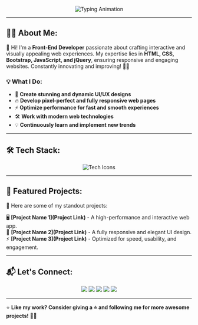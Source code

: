 <p align="center">
  <img src="https://readme-typing-svg.herokuapp.com?font=Fira+Code&weight=600&size=26&duration=3000&pause=1000&color=36BCF7&center=true&vCenter=true&width=900&lines=Welcome+to+My+GitHub+Universe!+%F0%9F%9A%80;Creative+Front-End+Developer;Building+Stunning+Web+Experiences;Turning+Ideas+into+Reality;Passionate+about+Design%2C+Code%2C+and+Innovation" alt="Typing Animation">
</p>

---

## 🧑‍💻 About Me:
👋 Hi! I'm a **Front-End Developer** passionate about crafting interactive and visually appealing web experiences. My expertise lies in **HTML, CSS, Bootstrap, JavaScript, and jQuery**, ensuring responsive and engaging websites. Constantly innovating and improving! 🚀✨

### 💡 What I Do:
- 🎨 **Create stunning and dynamic UI/UX designs**
- 🔥 **Develop pixel-perfect and fully responsive web pages**
- ⚡ **Optimize performance for fast and smooth experiences**
- 🛠️ **Work with modern web technologies**
- 💡 **Continuously learn and implement new trends**

---

## 🛠️ Tech Stack:
<p align="center">
  <img src="https://skillicons.dev/icons?i=html,css,bootstrap,js,jquery,git,github" alt="Tech Icons">
</p>

---

## 🌟 Featured Projects:
📌 Here are some of my standout projects:

🖥️ **[Project Name 1](Project Link)** - A high-performance and interactive web app.<br>
📱 **[Project Name 2](Project Link)** - A fully responsive and elegant UI design.<br>
⚡ **[Project Name 3](Project Link)** - Optimized for speed, usability, and engagement.<br>

---



## 📬 Let's Connect:
<p align="center">
  <a href="Your Portfolio Link"><img src="https://img.shields.io/badge/Portfolio-%2312100E.svg?&style=for-the-badge&logo=vercel&logoColor=white"></a>
  <a href="mailto:your-email@example.com"><img src="https://img.shields.io/badge/Email-D14836?style=for-the-badge&logo=gmail&logoColor=white"></a>
  <a href="Your LinkedIn Profile Link"><img src="https://img.shields.io/badge/LinkedIn-0077B5?style=for-the-badge&logo=linkedin&logoColor=white"></a>
  <a href="Your Twitter Profile Link"><img src="https://img.shields.io/badge/Twitter-1DA1F2?style=for-the-badge&logo=twitter&logoColor=white"></a>
  <a href="https://github.com/YourUsername"><img src="https://img.shields.io/github/followers/YourUsername?label=Follow%20Me&style=for-the-badge"></a>
</p>

---

⭐ **Like my work? Consider giving a ⭐ and following me for more awesome projects!** 🚀🔥
